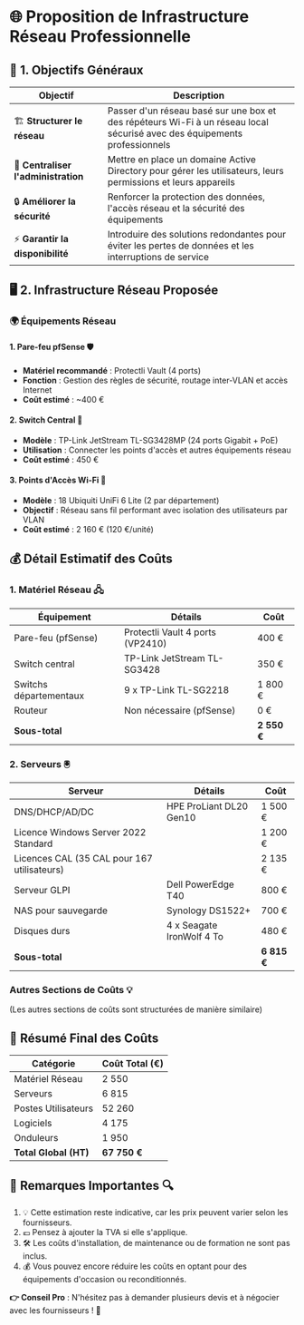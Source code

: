 
# 🌐 Proposition de Infrastructure Réseau Professionnelle

## 🎯 1. Objectifs Généraux

| Objectif | Description |
|----------|-------------|
| 🏗️ **Structurer le réseau** | Passer d'un réseau basé sur une box et des répéteurs Wi-Fi à un réseau local sécurisé avec des équipements professionnels |
| 👥 **Centraliser l'administration** | Mettre en place un domaine Active Directory pour gérer les utilisateurs, leurs permissions et leurs appareils |
| 🔒 **Améliorer la sécurité** | Renforcer la protection des données, l'accès réseau et la sécurité des équipements |
| ⚡ **Garantir la disponibilité** | Introduire des solutions redondantes pour éviter les pertes de données et les interruptions de service |

## 🖥️ 2. Infrastructure Réseau Proposée

### 🌍 Équipements Réseau

#### 1. Pare-feu pfSense 🛡️
- **Matériel recommandé** : Protectli Vault (4 ports)
- **Fonction** : Gestion des règles de sécurité, routage inter-VLAN et accès Internet
- **Coût estimé** : ~400 €

#### 2. Switch Central 🔀
- **Modèle** : TP-Link JetStream TL-SG3428MP (24 ports Gigabit + PoE)
- **Utilisation** : Connecter les points d'accès et autres équipements réseau
- **Coût estimé** : 450 €

#### 3. Points d'Accès Wi-Fi 📡
- **Modèle** : 18 Ubiquiti UniFi 6 Lite (2 par département)
- **Objectif** : Réseau sans fil performant avec isolation des utilisateurs par VLAN
- **Coût estimé** : 2 160 € (120 €/unité)

## 💰 Détail Estimatif des Coûts

### 1. Matériel Réseau 🖧

| Équipement | Détails | Coût |
|------------|---------|------|
| Pare-feu (pfSense) | Protectli Vault 4 ports (VP2410) | 400 € |
| Switch central | TP-Link JetStream TL-SG3428 | 350 € |
| Switchs départementaux | 9 x TP-Link TL-SG2218 | 1 800 € |
| Routeur | Non nécessaire (pfSense) | 0 € |
| **Sous-total** | | **2 550 €** |

### 2. Serveurs 🖲️

| Serveur | Détails | Coût |
|---------|---------|------|
| DNS/DHCP/AD/DC | HPE ProLiant DL20 Gen10 | 1 500 € |
| Licence Windows Server 2022 Standard | | 1 200 € |
| Licences CAL (35 CAL pour 167 utilisateurs) | | 2 135 € |
| Serveur GLPI | Dell PowerEdge T40 | 800 € |
| NAS pour sauvegarde | Synology DS1522+ | 700 € |
| Disques durs | 4 x Seagate IronWolf 4 To | 480 € |
| **Sous-total** | | **6 815 €** |

### Autres Sections de Coûts 💡

(Les autres sections de coûts sont structurées de manière similaire)

## 💸 Résumé Final des Coûts

| Catégorie | Coût Total (€) |
|-----------|----------------|
| Matériel Réseau | 2 550 |
| Serveurs | 6 815 |
| Postes Utilisateurs | 52 260 |
| Logiciels | 4 175 |
| Onduleurs | 1 950 |
| **Total Global (HT)** | **67 750 €** |

## 📝 Remarques Importantes 🔍

1. 💡 Cette estimation reste indicative, car les prix peuvent varier selon les fournisseurs.
2. 💶 Pensez à ajouter la TVA si elle s'applique.
3. 🛠️ Les coûts d'installation, de maintenance ou de formation ne sont pas inclus.
4. 💰 Vous pouvez encore réduire les coûts en optant pour des équipements d'occasion ou reconditionnés.

**👉 Conseil Pro** : N'hésitez pas à demander plusieurs devis et à négocier avec les fournisseurs ! 🤝
